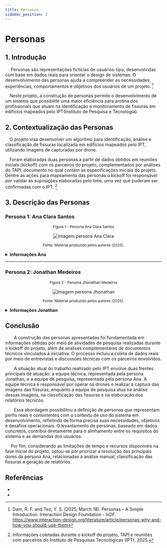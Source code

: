 ```yaml
---
title: Personas
sidebar_position: 2
---
```

#  Personas
##  1. Introdução
&emsp; Personas são representações fictícias de usuários-tipo, desenvolvidas com base em dados reais para orientar o design de sistemas. O desenvolvimento das personas ajuda  a compreender as necessidades, experiências, comportamentos e objetivos dos usuários de um projeto. [^1]

&emsp;Neste projeto, a construção de personas permite o desenvolvimento de um sistema que possibilite uma maior eficiência para arotina dos profissionais que atuam na identificação e monitoramento de fissuras em edifícios mapeados pelo IPT(Instituto de Pesquisa e Tecnologia).

##  2. Contextualização das Personas
&emsp;O projeto visa desenvolver um algoritmo para identificação, análise e classificação de fissuras localizada em edifícios mapeados pelo IPT, utilizando imagens de capturadas por drone.

&emsp;Foram elaboradas duas personas a partir de dados obtidos em reuniões iniciais (kickoff) com os parceiros do projeto, complementados por análises do TAPI, documento no qual contém as especificações  iniciais do projeto. Dentre as ações para mapeamento das personas o kickoff foi responsável por validar as suposições elaboradas pelo time, uma vez que puderam ser confirmadas com o IPT. [^2]

## 3. Descrição das Personas

### Persona 1: Ana Clara Santos

<div align="center">

  <sub>Figura 1 - Persona Ana Clara Santos </sub>

  <img src="../../img/personaAna.png"
  alt = "Imagem persona Ana Clara"/>


  <sup>Fonte: Material produzido pelos autores (2025).</sup>

</div>

<details>
  <summary><b>Informações Ana </b></summary>

**Dados demográficos**

Nome: Ana Clara Santos

Idade: 46 anos

Gênero: Feminino

Cidade: São Paulo – SP

Escolaridade: Doutorado em Engenharia Civil

---

**Perfil profissional**

Cargo/Função: Pesquisadora no Instituto de Pesquisas Tecnológicas (IPT)

Habilidades:Especialização em materiais de construção, Análise e identificação de fissuras em edifícios.

Letramento digital: Intermediário

---

**Dores e necessidades**

Ana recebe um alto volume de imagens da equipe de campo, sem padronização adequada.

O processo de análise e classificação de fissuras é manual e exige tempo para gerar relatórios técnicos.

Ana necessita de uma ferramenta que ajude ela a economizar tempo com esses processos para focar em outras atividades.

---

**Desejos**

Redução do trabalho de manual de idendificação, classifcação de fissuras

Automatização da criação dos relatórios

---

**Cenário de uso**
Ana, atualmentente, fica responsável por receber, analisar e identificar as imagens dos edifícios capturadas pela equipe técnica, desenvolvendo um relatório detalhado das fissuras identificadas após esse processo. Seu principal desejo, é que esse processo, que hoje é manual, seja automatizado para melhor eficiência. 

</details>

---
### Persona 2: Jonathan Medeiros

<div align="center">

  <sub>Figura 2 - Persona Jhonathan Medeiros </sub>

  <img src="../../img/personaJhonathan.png" alt = "Imagem persona Jhonathan"/>

  <sup>Fonte: Material produzido pelos autores (2025).</sup>

</div>

<details>
  <summary><b> Informações Jonathan </b></summary>

**Dados demográficos**

Nome: Jonathan Medeiros

Idade: 25 anos

Gênero: Masculino

Cidade: Vitória – ES (residente em São Paulo – SP)

Escolaridade: Ensino Técnico em Geotecnia

---

**Perfil profissional**

Cargo/Função: Técnico de campo em inspeções estruturais;

Habilidades: Identificação visual de patologias estruturais, documentação fotográfica técnica;

Letramento digital: Avançado

---

**Dores e necessidades**

Jhonathan sente  a ausência de um sistema que valide, em tempo real, se as fotos capturadas estão dentro do padrão exigido (ângulo, distância, iluminação, foco)

Jhonatan sente receio de realizar alguma ação com o drone que resulte em prejuísos

---

**Desejos**

Receber retorno ágil das análises

---

**Cenário de uso**
Atualmente, Jhonatan faz parte da equipe técnica, sendo resposável por ir até o local indicado pelo IPT e registrar via drone, as fissuras identificadas. Após esse processo, ele envia as imagens para a equipe de pesquisadores, para que elas possam ser analisadas, classificadas e registradas.


</details>

##  Conclusão

&emsp; A construção das personas apresentadas foi fundamentada em informações obtidas por meio de atividades de pesquisa realizadas durante o kickoff do projeto, além de análises complementares de documentos técnicos vinculados à iniciativa. O processo incluiu a coleta de dados reais por meio de entrevistas e discussões técnicas com os parceiros envolvidos.

 &emsp;A situação atual do trabalho realizado pelo IPT envolve duas frentes principais de atuação: a equipe técnica, representada pela persona Jonathan, e a equipe de pesquisa, representada pela persona Ana. A equipe técnica é responsável por operar os drones e realizar a captura das imagens das fissuras, enquanto a equipe de pesquisa atua na análise dessas imagens, na classificação das fissuras e na elaboração dos relatórios técnicos.

 &emsp;Essa abordagem possibilitou a definição de personas que representam perfis reais e consistentes com o contexto de uso do sistema em desenvolvimento, refletindo de forma precisa suas necessidades, objetivos e desafios operacionais. O levantamento de personas, baseado em dados concretos, contribui diretamente para o alinhamento entre os requisitos do sistema e as demandas dos usuários.

&emsp; Por fim, considerando as limitações de tempo e recursos disponíveis na fase inicial do projeto, optou-se por priorizar a resolução das principais dores da persona Ana, relacionadas à análise manual, classificação das fissuras e geração de relatórios.

## Referências

- [^1]: Dam, R. F. and Teo, Y. S. (2025, March 18). Personas – A Simple Introduction. Interaction Design Foundation - IxDF. https://www.interaction-design.org/literature/article/personas-why-and-how-you-should-use-them

- [^2]: Informações coletadas durante o kickoff do projeto, TAPI e reuniões com parceiros do Instituto de Pesquisas Tecnológicas (IPT), 2025.